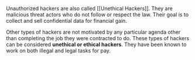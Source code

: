 Unauthorized hackers are also called [[Unethical Hackers]]. They are malicious threat actors who do not follow or respect the law. Their goal is to collect and sell confidential data for financial gain. 

Other types of hackers are not motivated by any particular agenda other than completing the job they were contracted to do. These types of hackers can be considered **unethical or ethical hackers**. They have been known to work on both illegal and legal tasks for pay.
